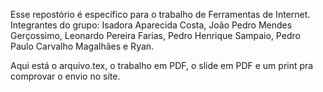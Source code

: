 Esse repostório é específico para o trabalho de Ferramentas de Internet.
Integrantes do grupo: Isadora Aparecida Costa, João Pedro Mendes Gerçossimo, Leonardo Pereira Farias, Pedro Henrique Sampaio, Pedro Paulo Carvalho Magalhães e Ryan.

Aqui está o arquivo.tex, o trabalho em PDF, o slide em PDF e um print pra comprovar o envio no site.
